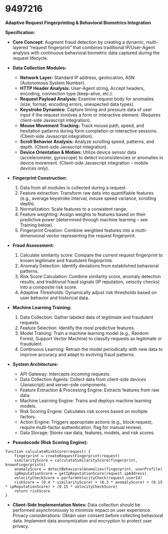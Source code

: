 # 9497216

**Adaptive Request Fingerprinting & Behavioral Biometrics Integration**

**Specification:**

*   **Core Concept:** Augment fraud detection by creating a dynamic, multi-layered “request fingerprint” that combines traditional IP/User-Agent analysis with continuous behavioral biometric data captured *during* the request lifecycle.

*   **Data Collection Modules:**
    *   **Network Layer:** Standard IP address, geolocation, ASN (Autonomous System Number).
    *   **HTTP Header Analysis:** User-Agent string, Accept headers, encoding, connection type (keep-alive, etc.).
    *   **Request Payload Analysis:**  Examine request body for anomalies (size, format, encoding errors, unexpected data types).
    *   **Keystroke Dynamics:** Capture timing and pressure data of user input if the request involves a form or interactive element. (Requires client-side Javascript integration).
    *   **Mouse Movement Tracking:** Track mouse path, speed, and hesitation patterns during form completion or interactive sessions. (Client-side Javascript integration).
    *   **Scroll Behavior Analysis:** Analyze scrolling speed, patterns, and depth. (Client-side Javascript integration).
    *   **Device Orientation & Motion:** Utilize device sensor data (accelerometer, gyroscope) to detect inconsistencies or anomalies in device movement. (Client-side Javascript integration – mobile devices only).

*   **Fingerprint Construction:**
    1.  Data from all modules is collected during a request.
    2.  Feature extraction:  Transform raw data into quantifiable features (e.g., average keystroke interval, mouse speed variance, scrolling depth).
    3.  Normalization: Scale features to a consistent range.
    4.  Feature weighting: Assign weights to features based on their predictive power (determined through machine learning – see Training below).
    5.  Fingerprint Creation: Combine weighted features into a multi-dimensional vector representing the request fingerprint.

*   **Fraud Assessment:**
    1.  Calculate similarity score: Compare the current request fingerprint to known legitimate and fraudulent fingerprints.
    2.  Anomaly Detection:  Identify deviations from established behavioral patterns.
    3.  Risk Score Calculation: Combine similarity score, anomaly detection results, and traditional fraud signals (IP reputation, velocity checks) into a composite risk score.
    4.  Adaptive Thresholds:  Dynamically adjust risk thresholds based on user behavior and historical data.

*   **Machine Learning Training:**
    1.  Data Collection: Gather labeled data of legitimate and fraudulent requests.
    2.  Feature Selection: Identify the most predictive features.
    3.  Model Training: Train a machine learning model (e.g., Random Forest, Support Vector Machine) to classify requests as legitimate or fraudulent.
    4.  Continuous Learning: Retrain the model periodically with new data to improve accuracy and adapt to evolving fraud patterns.

*   **System Architecture:**
    *   API Gateway: Intercepts incoming requests.
    *   Data Collection Agents:  Collect data from client-side devices (Javascript) and server-side components.
    *   Feature Extraction & Processing Engine:  Extracts features from raw data.
    *   Machine Learning Engine:  Trains and deploys machine learning models.
    *   Risk Scoring Engine:  Calculates risk scores based on multiple factors.
    *   Action Engine:  Triggers appropriate actions (e.g., block request, require multi-factor authentication, flag for manual review).
    *   Data Storage: Stores raw data, features, models, and risk scores.

*   **Pseudocode (Risk Scoring Engine):**

```
function calculateRiskScore(request) {
    fingerprint = createRequestFingerprint(request)
    similarityScore = calculateSimilarityScore(fingerprint, knownFingerprints)
    anomalyScore = detectBehavioralAnomalies(fingerprint, userProfile)
    ipReputationScore = getIpReputationScore(request.ipAddress)
    velocityCheckScore = performVelocityCheck(request.userId)
    riskScore = (0.4 * similarityScore) + (0.3 * anomalyScore) + (0.15 * ipReputationScore) + (0.15 * velocityCheckScore)
    return riskScore
}
```

*   **Client-Side Implementation Notes:** Data collection should be performed asynchronously to minimize impact on user experience.  Privacy considerations: Obtain user consent before collecting behavioral data.  Implement data anonymization and encryption to protect user privacy.